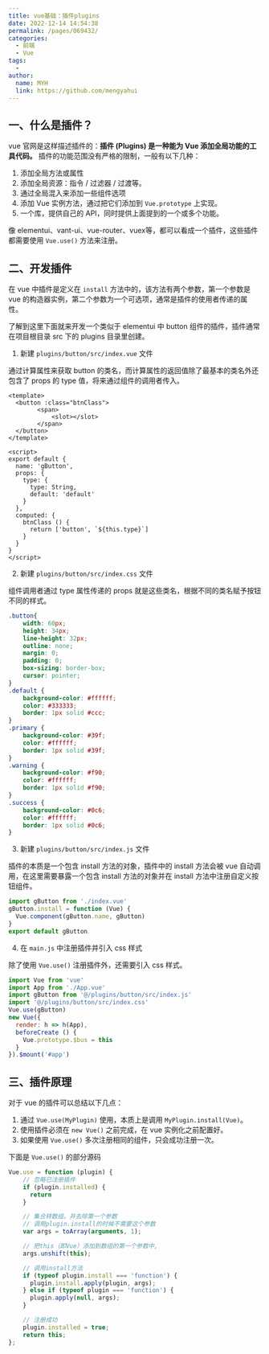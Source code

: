 ```yaml
---
title: vue基础：插件plugins
date: 2022-12-14 14:54:38
permalink: /pages/069432/
categories:
  - 前端
  - Vue
tags:
  - 
author: 
  name: MYH
  link: https://github.com/mengyahui
---
```

## 一、什么是插件？

vue 官网是这样描述插件的：**插件 (Plugins) 是一种能为 Vue 添加全局功能的工具代码。** 插件的功能范围没有严格的限制，一般有以下几种：

1. 添加全局方法或属性
2. 添加全局资源：指令 / 过滤器 / 过渡等。
3. 通过全局混入来添加一些组件选项
4. 添加 Vue 实例方法，通过把它们添加到 `Vue.prototype` 上实现。
5. 一个库，提供自己的 API，同时提供上面提到的一个或多个功能。

像 elementui、vant-ui、vue-router、vuex等，都可以看成一个插件，这些插件都需要使用 `Vue.use()` 方法来注册。

## 二、开发插件

在 vue 中插件是定义在 `install` 方法中的，该方法有两个参数，第一个参数是 vue 的构造器实例，第二个参数为一个可选项，通常是插件的使用者传递的属性。

了解到这里下面就来开发一个类似于 elementui 中 button 组件的插件，插件通常在项目根目录 src 下的 plugins 目录里创建。

1. 新建 `plugins/button/src/index.vue` 文件

通过计算属性来获取 button 的类名，而计算属性的返回值除了最基本的类名外还包含了 props 的 type 值，将来通过组件的调用者传入。

```vue
<template>
  <button :class="btnClass">
        <span>
            <slot></slot>
        </span>
  </button>
</template>

<script>
export default {
  name: 'gButton',
  props: {
    type: {
      type: String,
      default: 'default'
    }
  },
  computed: {
    btnClass () {
      return ['button', `${this.type}`]
    }
  }
}
</script>
```

2. 新建 `plugins/button/src/index.css` 文件

组件调用者通过 type 属性传递的 props 就是这些类名，根据不同的类名赋予按钮不同的样式。

```css
.button{
    width: 60px;
    height: 34px;
    line-height: 32px;
    outline: none;
    margin: 0;
    padding: 0;
    box-sizing: border-box;
    cursor: pointer;
}
.default {
    background-color: #ffffff;
    color: #333333;
    border: 1px solid #ccc;
}
.primary {
    background-color: #39f;
    color: #ffffff;
    border: 1px solid #39f;
}
.warning {
    background-color: #f90;
    color: #ffffff;
    border: 1px solid #f90;
}
.success {
    background-color: #0c6;
    color: #ffffff;
    border: 1px solid #0c6;
}

```

3. 新建 `plugins/button/src/index.js` 文件

插件的本质是一个包含 install 方法的对象，插件中的 install 方法会被 vue 自动调用，在这里需要暴露一个包含 install 方法的对象并在 install 方法中注册自定义按钮组件。

```javascript
import gButton from './index.vue'
gButton.install = function (Vue) {
  Vue.component(gButton.name, gButton)
}
export default gButton
```

4. 在 `main.js` 中注册插件并引入 css 样式

除了使用 `Vue.use()` 注册插件外，还需要引入 css 样式。

```js
import Vue from 'vue'
import App from './App.vue'
import gButton from '@/plugins/button/src/index.js'
import '@/plugins/button/src/index.css'
Vue.use(gButton)
new Vue({
  render: h => h(App),
  beforeCreate () {
    Vue.prototype.$bus = this
  }
}).$mount('#app')
```



## 三、插件原理

对于 vue 的插件可以总结以下几点：

1. 通过 `Vue.use(MyPlugin)` 使用，本质上是调用 `MyPlugin.install(Vue)`。
2. 使用插件必须在 `new Vue()` 之前完成，在 vue 实例化之前配置好。
3. 如果使用 `Vue.use()` 多次注册相同的组件，只会成功注册一次。

下面是 `Vue.use()` 的部分源码

```javascript
Vue.use = function (plugin) {
    // 忽略已注册插件
    if (plugin.installed) {
      return
    }

    // 集合转数组，并去除第一个参数
    // 调用plugin.install的时候不需要这个参数
    var args = toArray(arguments, 1);

    // 把this（即Vue）添加到数组的第一个参数中,
    args.unshift(this);

    // 调用install方法
    if (typeof plugin.install === 'function') {
      plugin.install.apply(plugin, args);
    } else if (typeof plugin === 'function') {
      plugin.apply(null, args);
    }

    // 注册成功
    plugin.installed = true;
    return this;
};
```

